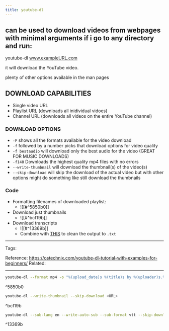 ```yaml
---
title: youtube-dl
---
```


## can be used to download videos from webpages with minimal arguments if i go to any directory and run:

youtube-dl www.exampleURL.com

it will download the YouTube video.

plenty of other options available in the man pages
## DOWNLOAD CAPABILITIES

- Single video URL
- Playlist URL (downloads all inidividual vidoes)
- Channel URL (downloads all videos on the entire YouTube channel)

### DOWNLOAD OPTIONS

- `-F` shows all the formats available for the video download
- `-f` followed by a number picks that download options for video quality
- `-f bestaudio` will download only the best audio for the video (GREAT FOR MUSIC DOWNLOADS)
- `-f140` Downloads the highest quality mp4 files with no errors
- `--write-thumbnail` will download the thumbnail(s) of the video(s)
- `--skip-download` will skip the download of the actual video but with other options might do something like still download the thumbnails

### Code

- Formatting filenames of downloaded playlist:
	- ![[#^5850b0]]
- Download just thumbnails
	- ![[#^bcf19b]]
- Download transcripts
	- ![[#^13369b]]
	- Combine with [THIS](https://gist.github.com/glasslion/b2fcad16bc8a9630dbd7a945ab5ebf5e) to clean the output to `.txt`



---
Tags: 

Reference:
<https://ostechnix.com/youtube-dl-tutorial-with-examples-for-beginners/>
Related:


---

```bash
youtube-dl --format mp4 -o "%(upload_date)s %(title)s by %(uploader)s.%(ext)s" <URL>
```

^5850b0

```bash
youtube-dl --write-thumbnail --skip-download <URL>
```

^bcf19b

```bash
youtube-dl --sub-lang en --write-auto-sub --sub-format vtt --skip-download <URL>
```

^13369b
